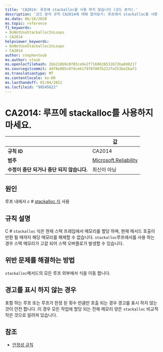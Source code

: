 ```yaml
---
title: 'CA2014: 루프에 stackalloc을 사용 하지 않습니다 (코드 분석).'
description: '코드 분석 규칙 CA2014에 대해 알아보기: 루프에서 stackalloc을 사용 하지 않습니다.'
ms.date: 06/18/2020
ms.topic: reference
f1_keywords:
- DoNotUseStackallocInLoops
- CA2014
helpviewer_keywords:
- DoNotUseStackallocInLoops
- CA2014
author: stephentoub
ms.author: stoub
ms.openlocfilehash: 2bb218b9c0703ce9e2f7168828532672ba698217
ms.sourcegitcommit: 4df8e005c074ceb1f978f007b222fe253be2baf3
ms.translationtype: MT
ms.contentlocale: ko-KR
ms.lasthandoff: 02/04/2021
ms.locfileid: "99545622"
---
```

# <a name="ca2014-do-not-use-stackalloc-in-loops"></a>CA2014: 루프에 stackalloc를 사용하지 마세요.

| | 값 |
|-|-|
| **규칙 ID** |CA2014|
| **범주** |[Microsoft.Reliability](reliability-warnings.md)|
| **수정이 중단 되거나 중단 되지 않습니다.** |최신이 아님|

## <a name="cause"></a>원인

루프 내에서 c # [stackalloc 식](../../../csharp/language-reference/operators/stackalloc.md) 사용

## <a name="rule-description"></a>규칙 설명

C # `stackalloc` 식은 현재 스택 프레임에서 메모리를 할당 하며, 현재 메서드 호출이 반환 될 때까지 해당 메모리를 해제할 수 없습니다. `stackalloc`루프에서를 사용 하는 경우 스택 메모리가 고갈 되어 스택 오버플로가 발생할 수 있습니다.

## <a name="how-to-fix-violations"></a>위반 문제를 해결하는 방법

`stackalloc`메서드의 모든 루프 외부에서 식을 이동 합니다.

## <a name="when-to-suppress-warnings"></a>경고를 표시 하지 않는 경우

포함 하는 루프 또는 루프가 한정 된 횟수 만큼만 호출 되는 경우 경고를 표시 하지 않는 것이 안전 합니다 .이 경우 모든 작업에 할당 되는 전체 메모리 양은 `stackalloc` 비교적 작은 것으로 알려져 있습니다.

## <a name="see-also"></a>참조

- [안정성 규칙](reliability-warnings.md)
